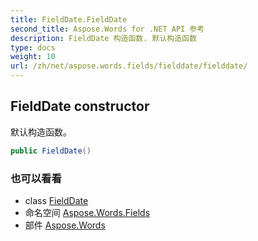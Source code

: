 ```yaml
---
title: FieldDate.FieldDate
second_title: Aspose.Words for .NET API 参考
description: FieldDate 构造函数. 默认构造函数
type: docs
weight: 10
url: /zh/net/aspose.words.fields/fielddate/fielddate/
---
```

## FieldDate constructor

默认构造函数。

```csharp
public FieldDate()
```

### 也可以看看

* class [FieldDate](../)
* 命名空间 [Aspose.Words.Fields](../../fielddate/)
* 部件 [Aspose.Words](../../../)


